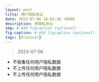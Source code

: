 ```yaml
---
layout: post
title: 用户隐私协议
date: 2023-07-06 10:01:20 +0800
description: 用隐私协议
img: # Add figcaption (optional)
fig-caption: # Add figcaption (optional)
tags: [Protocol]
---
```


> 2023-07-06

- 不收集任何用户隐私数据
- 不上传任何用户隐私数据
- 不上传任何用户隐私数据
